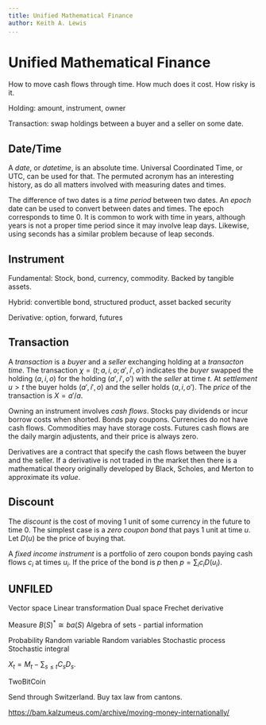 ```yaml
---
title: Unified Mathematical Finance
author: Keith A. Lewis
...
```


# Unified Mathematical Finance

How to move cash flows through time. How much does it cost. How risky is it.

Holding: amount, instrument, owner

Transaction: swap holdings between a buyer and a seller on some date.

## Date/Time

A _date_, or _datetime_, is an absolute time. Universal Coordinated Time,
or UTC, can be used for that. The permuted acronym has an interesting history,
as do all matters involved with measuring dates and times.

The difference of two dates is a _time period_ between two dates.
An _epoch_ date can be used to convert between dates and times. The epoch corresponds to time 0.
It is common to work with time in years, although years is not a proper time period
since it may involve leap days. Likewise, using seconds has a similar problem because
of leap seconds.

## Instrument

Fundamental: Stock, bond, currency, commodity.
Backed by tangible assets. 

Hybrid: convertible bond, structured product, asset backed security

Derivative: option, forward, futures

## Transaction

A _transaction_ is a _buyer_ and a _seller_ exchanging holding at a _transacton time_.
The transaction $\chi = (t;a, i, o; a', i', o')$ indicates 
the _buyer_ swapped the holding $(a, i, o)$
for the holding $(a', i', o')$ with the _seller_ at time $t$.
At _settlement_ $u > t$
the buyer holds $(a',i',o)$
and the seller holds $(a,i,o')$.
The _price_ of the transaction is $X = a'/a$.

Owning an instrument involves _cash flows_. Stocks pay dividends or incur borrow costs when shorted.
Bonds pay coupons. Currencies do not have cash flows. Commodities may have storage costs.
Futures cash flows are the daily margin adjustents, and their price is always zero.

Derivatives are a contract that specify the cash flows between the buyer and the seller.
If a derivative is not traded in the market then there is a mathematical theory originally
developed by Black, Scholes, and Merton to approximate its _value_.

## Discount

The _discount_ is the cost of moving 1 unit of some currency in the future
to time 0. The simplest case is a _zero coupon bond_ that pays 1 unit at time $u$.
Let $D(u)$ be the price of buying that.

A _fixed income instrument_ is a portfolio of zero coupon bonds
paying cash flows $c_i$ at times $u_i$. If the price of the bond is $p$ then
$p = \sum_i c_i D(u_i)$.


## UNFILED

Vector space
	Linear transformation
	Dual space
	Frechet derivative

Measure
	$B(S)^* \cong ba(S)$
	Algebra of sets - partial information

Probability 
	Random variable
	Random variables
	Stochastic process
	Stochastic integral

$X_t = M_t - \sum_{s\le t}C_s D_s$.

TwoBitCoin

Send through Switzerland. Buy tax law from cantons.

https://bam.kalzumeus.com/archive/moving-money-internationally/
